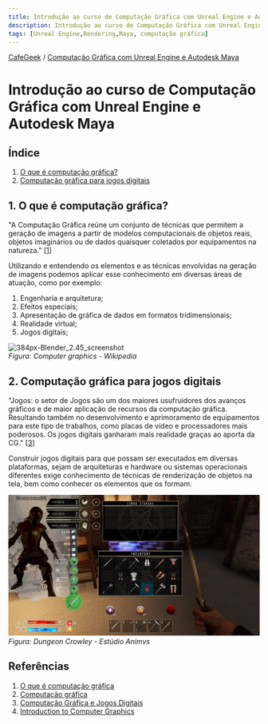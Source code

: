```yaml
---
title: Introdução ao curso de Computação Gráfica com Unreal Engine e Autodesk Maya
description: Introdução ao curso de Computação Gráfica com Unreal Engine e Autodesk Maya
tags: [Unreal Engine,Rendering,Maya, computação gráfica]
---
```

[CafeGeek](https://myerco.github.io/CafeGeek)  / [Computação Gráfica com Unreal Engine e Autodesk Maya](https://myerco.github.io/CafeGeek/ue4_computacao_grafica/index.html)

# Introdução ao curso de Computação Gráfica com Unreal Engine e Autodesk Maya

## Índice
1. [O que é computação gráfica?](#1)
1. [Computação gráfica para jogos digitais](#2)

<a name="1"></a>
## 1. O que é computação gráfica?
"A Computação Gráfica reúne um conjunto de técnicas que permitem a geração de imagens a partir de modelos computacionais de objetos reais, objetos imaginários ou de dados quaisquer coletados por equipamentos na natureza." [[1](#r1)]

Utilizando e entendendo os elementos e as técnicas envolvidas na geração de imagens podemos aplicar esse conhecimento em diversas áreas de atuação, como por exemplo:
1. Engenharia e arquitetura;    
1. Efeitos especiais;
1. Apresentação de gráfica de dados em formatos tridimensionais;
1. Realidade virtual;
1. Jogos digitais;

![384px-Blender_2.45_screenshot](https://upload.wikimedia.org/wikipedia/commons/thumb/8/8e/Blender_2.45_screenshot.jpg/384px-Blender_2.45_screenshot.jpg)     
*Figura: Computer graphics - Wikipedia*

<a name="2"></a>
## 2. Computação gráfica para jogos digitais
"Jogos: o setor de Jogos são um dos maiores usufruidores dos avanços gráficos e de maior aplicação de recursos da computação gráfica. Resultando também no desenvolvimento e aprimoramento de equipamentos para este tipo de trabalhos, como placas de vídeo e processadores mais poderosos. Os jogos digitais ganharam mais realidade graças ao aporta da CG." [[3](#r3)]

Construir jogos digitais para que possam ser executados em diversas plataformas, sejam de arquiteturas e hardware ou sistemas operacionais diferentes exige conhecimento de técnicas de renderização de objetos na tela, bem como conhecer os elementos que os formam.

![gratis-png-diseno-industrial-con-imaginacion-ingeniero-mecanico](imagens/game_dungeon_crowley.jpg)      
*Figura: Dungeon Crowley - Estúdio Animvs*

## Referências
<a name="r1"></a>
1. [O que é computação gráfica](http://www.um.pro.br/index.php?c=/computacao/definicao)
1. [Computação gráfica](https://pt.wikipedia.org/wiki/Computa%C3%A7%C3%A3o_gr%C3%A1fica)
<a name="r3"></a>
1. [Computação Gráfica e Jogos Digitais](https://medium.com/@bitsgrupo/computa%C3%A7%C3%A3o-gr%C3%A1fica-e-jogos-digitais-1e15f0febf7c)
1. [Introduction to Computer Graphics](http://math.hws.edu/graphicsbook/)
